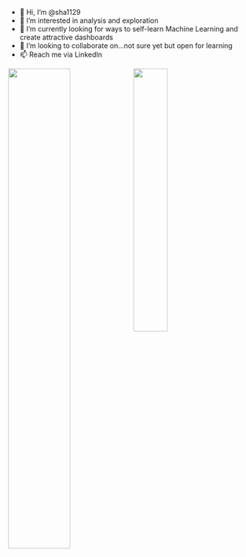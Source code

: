 - 👋 Hi, I’m @sha1129
- 👀 I’m interested in analysis and exploration
- 🌱 I’m currently looking for ways to self-learn Machine Learning and create attractive dashboards  
- 💞️ I’m looking to collaborate on...not sure yet but open for learning
- 📫 Reach me via LinkedIn

<img align= left width ="50%" src= "https://github-readme-stats.vercel.app/api?username=sha1129&show_icons=true"/>

<img align= left width ="37%" src ="https://github-readme-stats.vercel.app/api/top-langs/?username=sha1129" />



<!---
sha1129/sha1129 is a ✨ special ✨ repository because its `README.md` (this file) appears on your GitHub profile.
You can click the Preview link to take a look at your changes.
---> 
